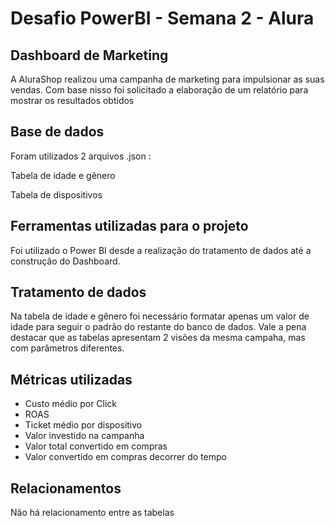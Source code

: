 # Desafio PowerBI - Semana 2 - Alura


## Dashboard de Marketing
  A AluraShop realizou uma campanha de marketing para impulsionar as suas vendas. Com base nisso foi solicitado a elaboração de um relatório para mostrar os resultados obtidos


## Base de dados
  Foram utilizados 2 arquivos .json :

Tabela de idade e gênero

Tabela de dispositivos 


## Ferramentas utilizadas para o projeto
  Foi utilizado o Power BI desde a realização do tratamento de dados até a construção do Dashboard.
  
## Tratamento de dados

Na tabela de idade e gênero foi necessário formatar apenas um valor de idade para seguir o padrão do restante do banco de dados. Vale a pena destacar que as tabelas apresentam 2 visões da mesma campaha, mas com parâmetros diferentes.


## Métricas utilizadas
  - Custo médio por Click
  - ROAS
  - Ticket médio por dispositivo
  - Valor investido na campanha
  - Valor total convertido em compras
  - Valor convertido em compras decorrer do tempo

## Relacionamentos
  Não há relacionamento entre as tabelas
